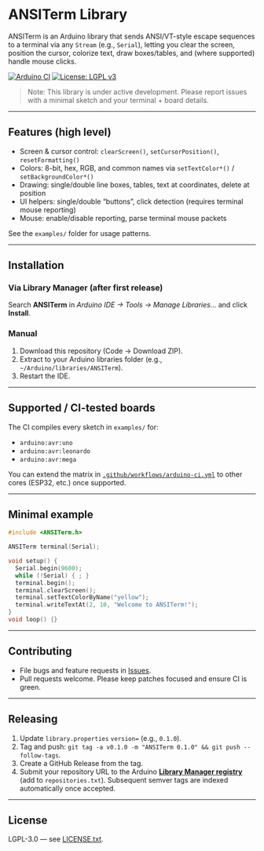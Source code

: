# ANSITerm Library

ANSITerm is an Arduino library that sends ANSI/VT-style escape sequences to a terminal via any `Stream` (e.g., `Serial`), letting you clear the screen, position the cursor, colorize text, draw boxes/tables, and (where supported) handle mouse clicks.

[![Arduino CI](https://github.com/NicholasTracy/ANSITerm/actions/workflows/arduino-ci.yml/badge.svg)](https://github.com/NicholasTracy/ANSITerm/actions/workflows/arduino-ci.yml)
[![License: LGPL v3](https://img.shields.io/badge/License-LGPL%20v3-blue.svg)](LICENSE.txt)

> Note: This library is under active development. Please report issues with a minimal sketch and your terminal + board details.

---

## Features (high level)

- Screen & cursor control: `clearScreen()`, `setCursorPosition()`, `resetFormatting()`
- Colors: 8-bit, hex, RGB, and common names via `setTextColor*()` / `setBackgroundColor*()`
- Drawing: single/double line boxes, tables, text at coordinates, delete at position
- UI helpers: single/double “buttons”, click detection (requires terminal mouse reporting)
- Mouse: enable/disable reporting, parse terminal mouse packets

See the `examples/` folder for usage patterns.

---

## Installation

### Via Library Manager (after first release)
Search **ANSITerm** in *Arduino IDE → Tools → Manage Libraries…* and click **Install**.

### Manual
1. Download this repository (Code → Download ZIP).
2. Extract to your Arduino libraries folder (e.g., `~/Arduino/libraries/ANSITerm`).
3. Restart the IDE.

---

## Supported / CI-tested boards

The CI compiles every sketch in `examples/` for:
- `arduino:avr:uno`
- `arduino:avr:leonardo`
- `arduino:avr:mega`

You can extend the matrix in [`.github/workflows/arduino-ci.yml`](.github/workflows/arduino-ci.yml) to other cores (ESP32, etc.) once supported.

---

## Minimal example

```cpp
#include <ANSITerm.h>

ANSITerm terminal(Serial);

void setup() {
  Serial.begin(9600);
  while (!Serial) { ; }
  terminal.begin();
  terminal.clearScreen();
  terminal.setTextColorByName("yellow");
  terminal.writeTextAt(2, 10, "Welcome to ANSITerm!");
}
void loop() {}
```

---

## Contributing

- File bugs and feature requests in [Issues](https://github.com/NicholasTracy/ANSITerm/issues).
- Pull requests welcome. Please keep patches focused and ensure CI is green.

---

## Releasing

1. Update `library.properties` `version=` (e.g., `0.1.0`).
2. Tag and push: `git tag -a v0.1.0 -m "ANSITerm 0.1.0" && git push --follow-tags`.
3. Create a GitHub Release from the tag.
4. Submit your repository URL to the Arduino **[Library Manager registry](https://github.com/arduino/library-registry)** (add to `repositories.txt`). Subsequent semver tags are indexed automatically once accepted.

---

## License

LGPL-3.0 — see [LICENSE.txt](LICENSE.txt).
